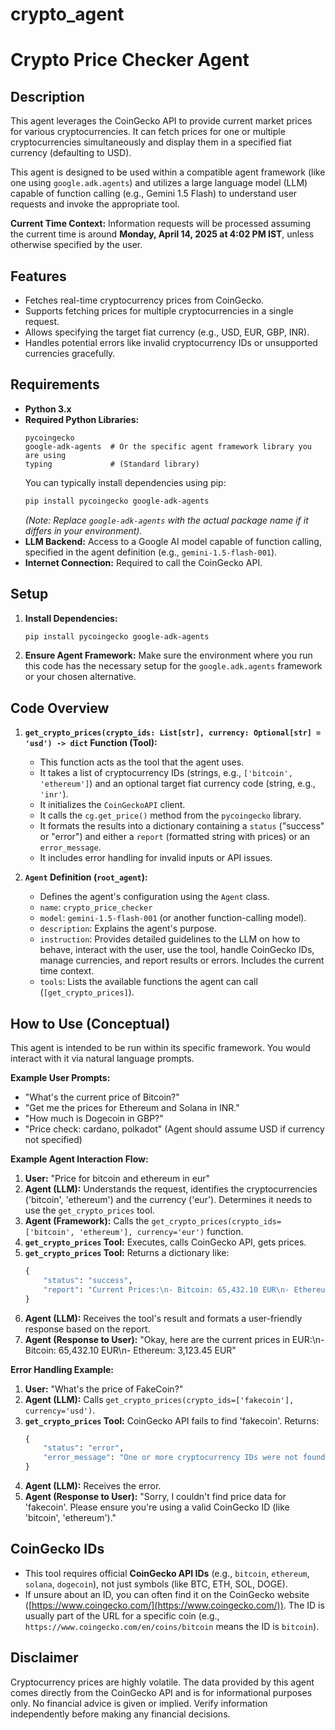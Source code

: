 # crypto_agent
# Crypto Price Checker Agent

## Description

This agent leverages the CoinGecko API to provide current market prices for various cryptocurrencies. It can fetch prices for one or multiple cryptocurrencies simultaneously and display them in a specified fiat currency (defaulting to USD).

This agent is designed to be used within a compatible agent framework (like one using `google.adk.agents`) and utilizes a large language model (LLM) capable of function calling (e.g., Gemini 1.5 Flash) to understand user requests and invoke the appropriate tool.

**Current Time Context:** Information requests will be processed assuming the current time is around **Monday, April 14, 2025 at 4:02 PM IST**, unless otherwise specified by the user.

## Features

* Fetches real-time cryptocurrency prices from CoinGecko.
* Supports fetching prices for multiple cryptocurrencies in a single request.
* Allows specifying the target fiat currency (e.g., USD, EUR, GBP, INR).
* Handles potential errors like invalid cryptocurrency IDs or unsupported currencies gracefully.

## Requirements

* **Python 3.x**
* **Required Python Libraries:**
    ```
    pycoingecko
    google-adk-agents  # Or the specific agent framework library you are using
    typing             # (Standard library)
    ```
    You can typically install dependencies using pip:
    ```bash
    pip install pycoingecko google-adk-agents
    ```
    *(Note: Replace `google-adk-agents` with the actual package name if it differs in your environment).*
* **LLM Backend:** Access to a Google AI model capable of function calling, specified in the agent definition (e.g., `gemini-1.5-flash-001`).
* **Internet Connection:** Required to call the CoinGecko API.

## Setup

1.  **Install Dependencies:**
    ```bash
    pip install pycoingecko google-adk-agents
    ```
2.  **Ensure Agent Framework:** Make sure the environment where you run this code has the necessary setup for the `google.adk.agents` framework or your chosen alternative.

## Code Overview

1.  **`get_crypto_prices(crypto_ids: List[str], currency: Optional[str] = 'usd') -> dict` Function (Tool):**
    * This function acts as the tool that the agent uses.
    * It takes a list of cryptocurrency IDs (strings, e.g., `['bitcoin', 'ethereum']`) and an optional target fiat currency code (string, e.g., `'inr'`).
    * It initializes the `CoinGeckoAPI` client.
    * It calls the `cg.get_price()` method from the `pycoingecko` library.
    * It formats the results into a dictionary containing a `status` ("success" or "error") and either a `report` (formatted string with prices) or an `error_message`.
    * It includes error handling for invalid inputs or API issues.

2.  **`Agent` Definition (`root_agent`):**
    * Defines the agent's configuration using the `Agent` class.
    * `name`: `crypto_price_checker`
    * `model`: `gemini-1.5-flash-001` (or another function-calling model).
    * `description`: Explains the agent's purpose.
    * `instruction`: Provides detailed guidelines to the LLM on how to behave, interact with the user, use the tool, handle CoinGecko IDs, manage currencies, and report results or errors. Includes the current time context.
    * `tools`: Lists the available functions the agent can call (`[get_crypto_prices]`).

## How to Use (Conceptual)

This agent is intended to be run within its specific framework. You would interact with it via natural language prompts.

**Example User Prompts:**

* "What's the current price of Bitcoin?"
* "Get me the prices for Ethereum and Solana in INR."
* "How much is Dogecoin in GBP?"
* "Price check: cardano, polkadot" (Agent should assume USD if currency not specified)

**Example Agent Interaction Flow:**

1.  **User:** "Price for bitcoin and ethereum in eur"
2.  **Agent (LLM):** Understands the request, identifies the cryptocurrencies ('bitcoin', 'ethereum') and the currency ('eur'). Determines it needs to use the `get_crypto_prices` tool.
3.  **Agent (Framework):** Calls the `get_crypto_prices(crypto_ids=['bitcoin', 'ethereum'], currency='eur')` function.
4.  **`get_crypto_prices` Tool:** Executes, calls CoinGecko API, gets prices.
5.  **`get_crypto_prices` Tool:** Returns a dictionary like:
    ```python
    {
        "status": "success",
        "report": "Current Prices:\n- Bitcoin: 65,432.10 EUR\n- Ethereum: 3,123.45 EUR"
    }
    ```
6.  **Agent (LLM):** Receives the tool's result and formats a user-friendly response based on the report.
7.  **Agent (Response to User):** "Okay, here are the current prices in EUR:\n- Bitcoin: 65,432.10 EUR\n- Ethereum: 3,123.45 EUR"

**Error Handling Example:**

1.  **User:** "What's the price of FakeCoin?"
2.  **Agent (LLM):** Calls `get_crypto_prices(crypto_ids=['fakecoin'], currency='usd')`.
3.  **`get_crypto_prices` Tool:** CoinGecko API fails to find 'fakecoin'. Returns:
    ```python
    {
        "status": "error",
        "error_message": "One or more cryptocurrency IDs were not found by CoinGecko: fakecoin. Please use valid CoinGecko IDs (e.g., 'bitcoin', 'ethereum')."
    }
    ```
4.  **Agent (LLM):** Receives the error.
5.  **Agent (Response to User):** "Sorry, I couldn't find price data for 'fakecoin'. Please ensure you're using a valid CoinGecko ID (like 'bitcoin', 'ethereum')."

## CoinGecko IDs

* This tool requires official **CoinGecko API IDs** (e.g., `bitcoin`, `ethereum`, `solana`, `dogecoin`), not just symbols (like BTC, ETH, SOL, DOGE).
* If unsure about an ID, you can often find it on the CoinGecko website ([https://www.coingecko.com/](https://www.coingecko.com/)). The ID is usually part of the URL for a specific coin (e.g., `https://www.coingecko.com/en/coins/bitcoin` means the ID is `bitcoin`).

## Disclaimer


Cryptocurrency prices are highly volatile. The data provided by this agent comes directly from the CoinGecko API and is for informational purposes only. No financial advice is given or implied. Verify information independently before making any financial decisions.